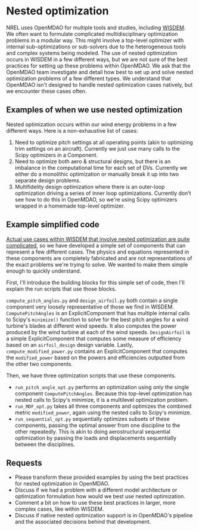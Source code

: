# Nested optimization

NREL uses OpenMDAO for multiple tools and studies, including [WISDEM](https://github.com/WISDEM/WISDEM/).
We often want to formulate complicated multidisciplinary optimization problems in a modular way.
This might involve a top-level optimizer with internal sub-optimizations or sub-solvers due to the heterogeneous tools and complex systems being modeled.
The use of nested optimization occurs in WISDEM in a few different ways, but we are not sure of the best practices for setting up these problems within OpenMDAO.
We ask that the OpenMDAO team investigate and detail how best to set up and solve nested optimization problems of a few different types.
We understand that OpenMDAO isn't designed to handle nested optimization cases natively, but we encounter these cases often.

## Examples of when we use nested optimization

Nested optimization occurs within our wind energy problems in a few different ways.
Here is a non-exhaustive list of cases:

1.	Need to optimize pitch settings at all operating points (akin to optimizing trim settings on an aircraft). Currently we just use many calls to the Scipy optimizers in a Component.
2.	Need to optimize both aero & structural designs, but there is an imbalance in the computational time for each set of DVs. Currently we either do a monolithic optimization or manually break it up into two separate design problems.
3.	Multifidelity design optimization where there is an outer-loop optimization driving a series of inner loop optimizations. Currently don’t see how to do this in OpenMDAO, so we're using Scipy optimizers wrapped in a homemade top-level optimizer.

## Example simplified code

[Actual use cases within WISDEM that involve nested optimization are quite complicated](https://github.com/WISDEM/WISDEM/blob/b4563abea6e739930c056d85204f2037a41ea3d5/wisdem/servose/servose.py#L184), so we have developed a simple set of components that can represent a few different cases.
The physics and equations represented in these components are completely fabricated and are not representations of the exact problems we're trying to solve.
We wanted to make them simple enough to quickly understand.

First, I'll introduce the building blocks for this simple set of code, then I'll explain the run scripts that use those blocks.

`compute_pitch_angles.py` and `design_airfoil.py` both contain a single component very loosely representative of those we find in WISDEM.
`ComputePitchAngles` is an ExplicitComponent that has multiple internal calls to Scipy's `minimize()` function to solve for the best pitch angles for a wind turbine's blades at different wind speeds.
It also computes the power produced by the wind turbine at each of the wind speeds.
`DesignAirfoil` is a simple ExplicitComponent that computes some measure of efficiency based on an `airfoil_design` design variable.
Lastly, `compute_modified_power.py` contains an ExplicitComponent that computes the `modified_power` based on the powers and efficiencies outputted from the other two components.

Then, we have three optimization scripts that use these components.

* `run_pitch_angle_opt.py` performs an optimization using only the single component `ComputePitchAngles`. Because this top-level optimization has nested calls to Scipy's minimize, it is a multilevel optimization problem.
* `run_MDF_opt.py` takes all three components and optimizes the combined metric `modified_power`, again using the nested calls to Scipy's minimize.
* `run_sequential_opt.py` sequentially optimizes subsets of these components, passing the optimal answer from one discipline to the other repeatedly. This is akin to doing aerostructural sequential optimization by passing the loads and displacements sequentially between the disciplines.

## Requests

* Please transform these provided examples by using the best practices for nested optimization in OpenMDAO.
* Discuss if we had a problem with a different model architecture or optimization formulation how would we best use nested optimization.
* Comment a bit on how to use these best practices in larger, more complex cases, like within WISDEM.
* Discuss if native nested optimization support is in OpenMDAO's pipeline and the associated decisions behind that development.

